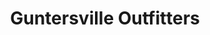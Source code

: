 ---
title: "Guntersville Outfitters"
url: /guntersville/guntersville-outfitters-gunter-avenue/
shop: Outdoor
---